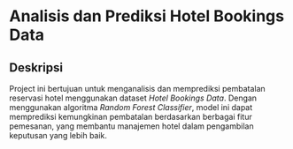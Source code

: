 # Analisis dan Prediksi Hotel Bookings Data

## Deskripsi 
Project ini bertujuan untuk menganalisis dan memprediksi pembatalan reservasi hotel menggunakan dataset *Hotel Bookings Data*. Dengan menggunakan algoritma *Random Forest Classifier*, model ini dapat memprediksi kemungkinan pembatalan berdasarkan berbagai fitur pemesanan, yang membantu manajemen hotel dalam pengambilan keputusan yang lebih baik.
